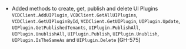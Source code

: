 * Added methods to create, get, publish and delete UI Plugins `VCDClient.AddUIPlugin`, `VCDClient.GetAllUIPlugins`,
  `VCDClient.GetUIPluginById`, `VCDClient.GetUIPlugin`, `UIPlugin.Update`, `UIPlugin.GetPublishedTenants`,
  `UIPlugin.PublishAll`, `UIPlugin.UnublishAll`, `UIPlugin.Publish`, `UIPlugin.Unublish`, `UIPlugin.IsTheSameAs` and `UIPlugin.Delete` [GH-575]
